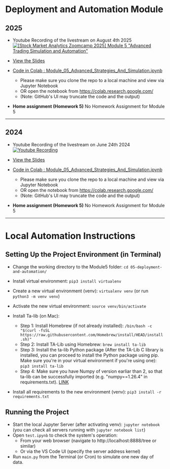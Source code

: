 # Deployment and Automation Module

## 2025
- Youtube Recording of the livestream on August 4th 2025 
[![[Stock Market Analytics Zoomcamp 2025] Module 5 "Advanced Trading Simulation and Automation"](https://markdown-videos-api.jorgenkh.no/url?url=https%3A%2F%2Fwww.youtube.com%2Fwatch%3Fv%3DFA0x_yBfMjM)](https://www.youtube.com/watch?v=FA0x_yBfMjM)


- [View the Slides](https://docs.google.com/presentation/d/e/2PACX-1vQbhpwqnfNTvo1Q4jxeWs5UnncPVhMPrro9iy2Y74ObF0NgfRCzPLBeXvs55Xp2vR-2RknrpQSwefXH/pub?start=false&loop=false&delayms=3000)  


- [Code in Colab : Module_05_Advanced_Strategies_And_Simulation.ipynb](https://github.com/DataTalksClub/stock-markets-analytics-zoomcamp/blob/main/05-deployment-and-automation/%5B2025%5D_Module_05_Advanced_Strategies_And_Simulation.ipynb) 
  * Please make sure you clone the repo to a local machine and view via Jupyter Notebook 
  * OR open the notebook from https://colab.research.google.com/ 
  * (Note: GitHub's UI may truncate the code and the output) 

- **Home assignment (Homework 5)** No Homework Assignment for Module 5
---

## 2024
- Youtube Recording of the livestream on June 24th 2024 <br>
[![Youtube Recording](https://markdown-videos-api.jorgenkh.no/youtube/tk7UoILcJ34)](https://www.youtube.com/watch?v=tk7UoILcJ34)

- [View the Slides](https://docs.google.com/presentation/d/e/2PACX-1vSYzqwh8LkFDc2v-3BEr2UnFe5ifL5Hp3a5iWbjhJ86xjtaLu7HrIMH82JU4yOO7NcY9c5pcnDui6gG/pub?start=false&loop=false&delayms=3000)  

- [Code in Colab : Module_05_Advanced_Strategies_And_Simulation.ipynb](https://github.com/DataTalksClub/stock-markets-analytics-zoomcamp/blob/main/05-deployment-and-automation/Module_05_Advanced_Strategies_And_Simulation.ipynb) 
  * Please make sure you clone the repo to a local machine and view via Jupyter Notebook 
  * OR open the notebook from https://colab.research.google.com/ 
  * (Note: GitHub's UI may truncate the code and the output) 

- **Home assignment (Homework 5)** No Homework Assignment for Module 5

---
# Local Automation Instructions

## Setting Up the Project Environment (in Terminal)

* Change the working directory to the Module5 folder: `cd 05-deployment-and-automation/`
* Install virtual environment: `pip3 install virtualenv`
* Create a new virtual environment (venv): `virtualenv venv` (or run `python3 -m venv venv`)
* Activate the new virtual environment: `source venv/bin/activate`

* Install Ta-lib (on Mac):
  * Step 1: Install Homebrew (if not already installed): `/bin/bash -c "$(curl -fsSL https://raw.githubusercontent.com/Homebrew/install/HEAD/install.sh)"`
  * Step 2: Install TA-Lib using Homebrew: `brew install ta-lib`
  * Step 3: Install the ta-lib Python package (After the TA-Lib C library is installed, you can proceed to install the Python package using pip. Make sure you're in your virtual environment if you're using one):
`pip3 install ta-lib`
  * Step 4: Make sure you have Numpy of version earliar than 2, so that ta-lib can be successfully imported (e.g. "numpy==1.26.4" in requirements.txt). [LINK](https://stackoverflow.com/questions/78634235/numpy-dtype-size-changed-may-indicate-binary-incompatibility-expected-96-from)

* Install all requirements to the new environment (venv): `pip3 install -r requirements.txt`

## Running the Project

* Start the local Jupyter Server (after activating venv): `jupyter notebook` (you can check all servers running with `jupyter notebook list`)
* Open `test.ipynb` to check the system's operation:
  * From your web browser (navigate to http://localhost:8888/tree or similar)
  * Or via the VS Code UI (specify the server address kernel) 
* Run `main.py` from the Terminal (or Cron) to simulate one new day of data.
